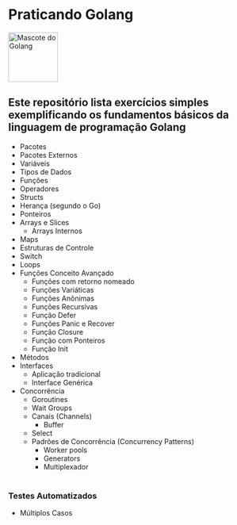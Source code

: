 # Praticando Golang

<img src="https://lh4.googleusercontent.com/TE9L5ckBZPrIMg90nWjMuPAewrO3f3mRh3eWX_nPtnIcrtJNVKPEbpqgyls-Q-lpipYONFlemgz57-N5uWgTk3l21Gdr0e_htYziuW1VgkP7FWZPJQtSIiqY5Z1FahXdGSKbEM2_=s0" alt="Mascote do Golang" style="height: 100px; width:100px;"/>

Este repositório lista exercícios simples exemplificando os fundamentos básicos da linguagem de programação Golang
---
* Pacotes
* Pacotes Externos
* Variáveis
* Tipos de Dados
* Funções
* Operadores
* Structs
* Herança (segundo o Go)
* Ponteiros
* Arrays e Slices
  * Arrays Internos
* Maps
* Estruturas de Controle
* Switch
* Loops
* Funções Conceito Avançado
  * Funções com retorno nomeado
  * Funções Variáticas
  * Funções Anônimas
  * Funções Recursivas
  * Função Defer
  * Funções Panic e Recover
  * Função Closure
  * Função com Ponteiros
  * Função Init
* Métodos
* Interfaces
  * Aplicação tradicional
  * Interface Genérica
* Concorrência
  * Goroutines
  * Wait Groups
  * Canais (Channels)
    * Buffer
  * Select
  * Padrões de Concorrência (Concurrency Patterns)
    * Worker pools
    * Generators
    * Multiplexador<br/>
  <br/>
### Testes Automatizados
  * Múltiplos Casos
